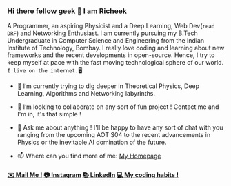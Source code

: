 ### Hi there fellow geek 👋 I am Richeek 

A Programmer, an aspiring Physicist and a Deep Learning, Web Dev(```read DRF```) and Networking Enthusiast. I am currently pursuing my B.Tech Undergraduate in Computer Science and Engineering from the Indian Institute of Technology, Bombay. I really love coding and learning about new frameworks and the recent developments in open-source. Hence, I try to keep myself at pace with the fast moving technological sphere of our world. ```I live on the internet.```:desktop_computer:


- 🌱 I’m currently trying to dig deeper in Theoretical Physics, Deep Learning, Algorithms and Networking labyrinths.

- 👯 I’m looking to collaborate on any sort of fun project ! Contact me and I'm in, it's that simple !

- 💬 Ask me about anything ! I'll be happy to have any sort of chat with you ranging from the upcoming AOT S04 to the recent advancements in Physics or the inevitable AI domination of the future.

- 📫 Where can you find more of me: [My Homepage](https://www.cse.iitb.ac.in/~richeek/)

#### [:envelope: Mail Me !](mailto:richeekdas2001@gmail.com) [:camera: Instagram](https://www.instagram.com/richeekdas2001/) [:books: LinkedIn](https://www.linkedin.com/in/richeek-das-204b84188/) [:computer: My coding habits !](https://sourcerer.io/sudoricheek)
